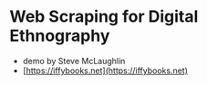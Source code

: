# Web Scraping for Digital Ethnography

- demo by Steve McLaughlin
- [https://iffybooks.net](https://iffybooks.net)
 
